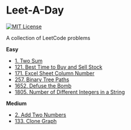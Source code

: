 # Leet-A-Day

[![MIT License](https://img.shields.io/badge/License-MIT-blue.svg)](https://github.com/NickolasHKraus/leet-a-day/blob/master/LICENSE)

A collection of LeetCode problems

**Easy**
* [1. Two Sum](https://leetcode.com/problems/two-sum)
* [121. Best Time to Buy and Sell Stock](https://leetcode.com/problems/best-time-to-buy-and-sell-stock)
* [171. Excel Sheet Column Number](https://leetcode.com/problems/excel-sheet-column-number)
* [257. Binary Tree Paths](https://leetcode.com/problems/binary-tree-paths)
* [1652. Defuse the Bomb](https://leetcode.com/problems/defuse-the-bomb)
* [1805. Number of Different Integers in a String](https://leetcode.com/problems/number-of-different-integers-in-a-string)

**Medium**
* [2. Add Two Numbers](https://leetcode.com/problems/add-two-numbers)
* [133. Clone Graph](https://leetcode.com/problems/clone-graph)
